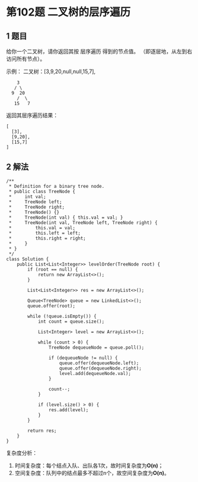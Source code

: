 # 第102题 二叉树的层序遍历

## 1 题目

给你一个二叉树，请你返回其按 层序遍历 得到的节点值。 （即逐层地，从左到右访问所有节点）。

示例：
二叉树：[3,9,20,null,null,15,7],

        3
       / \
      9  20
        /  \
       15   7
返回其层序遍历结果：

```
[
  [3],
  [9,20],
  [15,7]
]
```

## 2 解法

```
/**
 * Definition for a binary tree node.
 * public class TreeNode {
 *     int val;
 *     TreeNode left;
 *     TreeNode right;
 *     TreeNode() {}
 *     TreeNode(int val) { this.val = val; }
 *     TreeNode(int val, TreeNode left, TreeNode right) {
 *         this.val = val;
 *         this.left = left;
 *         this.right = right;
 *     }
 * }
 */
class Solution {
    public List<List<Integer>> levelOrder(TreeNode root) {
        if (root == null) {
            return new ArrayList<>();
        }

        List<List<Integer>> res = new ArrayList<>();

        Queue<TreeNode> queue = new LinkedList<>();
        queue.offer(root);

        while (!queue.isEmpty()) {
            int count = queue.size();

            List<Integer> level = new ArrayList<>();

            while (count > 0) {
                TreeNode dequeueNode = queue.poll();

                if (dequeueNode != null) {
                    queue.offer(dequeueNode.left);
                    queue.offer(dequeueNode.right);
                    level.add(dequeueNode.val);
                }

                count--;
            }

            if (level.size() > 0) {
                res.add(level);
            }
        }

        return res;
    }
}
```

复杂度分析：

1. 时间复杂度：每个结点入队、出队各1次，故时间复杂度为**O(n)**；
2. 空间复杂度：队列中的结点最多不超过n个，故空间复杂度为**O(n)**。